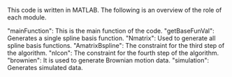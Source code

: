 This code is written in MATLAB. The following is an overview of the role of each module.

"mainFunction": This is the main function of the code.
"getBaseFunVal": Generates a single spline basis function.
"Nmatrix": Used to generate all spline basis functions.
"AmatrixBspline": The constraint for the third step of the algorithm.
"nlcon": The constraint for the fourth step of the algorithm.
"brownien": It is used to generate Brownian motion data.
"simulation": Generates simulated data.
